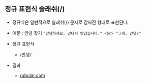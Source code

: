 ## 정규 표현식 슬래쉬(/)
- 정규식은 일반적으로 슬래쉬(/) 문자로 감싸진 형태로 표현된다.

- 예문 : 안녕 찾기
`
	"안녕하세요, 만나서 반갑습니다." <br>
	"그래, 안녕?"
`

- 정규 표현식
	- /안녕/

- 결과
	- [rubular.com](https://rubular.com/r/i6kXOgYO9f)